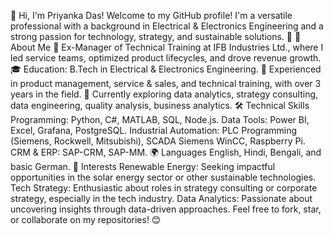 👋 Hi, I'm Priyanka Das!
Welcome to my GitHub profile! I'm a versatile professional with a background in Electrical & Electronics Engineering and a strong passion for technology, strategy, and sustainable solutions. 🌱
🌟 About Me
    🔧 Ex-Manager of Technical Training at IFB Industries Ltd., where I led service teams, optimized product lifecycles, and drove revenue growth.
    🎓 Education: B.Tech in Electrical & Electronics Engineering.
    🧩 Experienced in product management, service & sales, and technical training, with over 3 years in the field.
    🚀 Currently exploring data analytics, strategy consulting, data engineering, quality analysis, business analytics.
🛠️ Technical Skills
        Programming: Python, C#, MATLAB, SQL, Node.js.
        Data Tools: Power BI, Excel, Grafana, PostgreSQL.
        Industrial Automation: PLC Programming (Siemens, Rockwell, Mitsubishi), SCADA Siemens WinCC, Raspberry Pi.
        CRM & ERP: SAP-CRM, SAP-MM.
🌍 Languages
        English, Hindi, Bengali, and basic German.
🎯 Interests
        Renewable Energy: Seeking impactful opportunities in the solar energy sector or other sustainable technologies.
        Tech Strategy: Enthusiastic about roles in strategy consulting or corporate strategy, especially in the tech industry.
        Data Analytics: Passionate about uncovering insights through data-driven approaches.
Feel free to fork, star, or collaborate on my repositories! 😊
